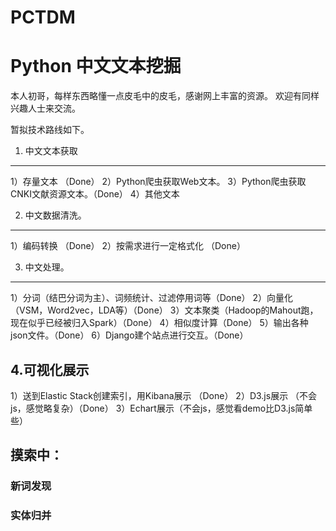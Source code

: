 # PCTDM
Python 中文文本挖掘
=================================== 

本人初哥，每样东西略懂一点皮毛中的皮毛，感谢网上丰富的资源。
欢迎有同样兴趣人士来交流。


暂拟技术路线如下。

1. 中文文本获取
-----------------------------------  
1）存量文本 （Done）
2）Python爬虫获取Web文本。
3）Python爬虫获取CNKI文献资源文本。（Done）
4）其他文本

2. 中文数据清洗。
-----------------------------------  
1）编码转换 （Done）
2）按需求进行一定格式化 （Done）
  
  
3. 中文处理。
-----------------------------------  
1）分词（结巴分词为主）、词频统计、过滤停用词等（Done）
2）向量化（VSM，Word2vec，LDA等）（Done）
3）文本聚类（Hadoop的Mahout跑，现在似乎已经被归入Spark）（Done）
4）相似度计算（Done）
5）输出各种json文件。（Done）
6）Django建个站点进行交互。（Done）
 
4.可视化展示
-----------------------------------  
1）送到Elastic Stack创建索引，用Kibana展示 （Done）
2）D3.js展示 （不会js，感觉略复杂）（Done）
3）Echart展示（不会js，感觉看demo比D3.js简单些）

摸索中：
----------------------------------- 
### 新词发现
### 实体归并
 
 
